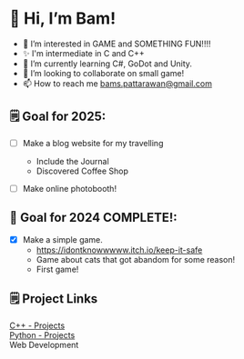 # 👋 Hi, I’m Bam!
- 👀 I’m interested in GAME and SOMETHING FUN!!!!
- ✨ I'm intermediate in C and C++
- 🌱 I’m currently learning C#, GoDot and Unity.
- 👾 I’m looking to collaborate on small game!
- 📫 How to reach me bams.pattarawan@gmail.com

## 🗒️ Goal for 2025:
- [ ] Make a blog website for my travelling
    - Include the Journal
    - Discovered Coffee Shop
- [ ] Make online photobooth! 


## 🌈 Goal for 2024 COMPLETE!:
- [x] Make a simple game.
    - https://idontknowwwww.itch.io/keep-it-safe
    - Game about cats that got abandom for some reason!
    - First game!
 

## 🗒️ Project Links
[C++ - Projects](https://github.com/bams-pspss/Projects-CPP) </br>
[Python - Projects](https://github.com/bams-pspss/Projects-Python) </br>
Web Development


<!--## 🥇 Certificates
**C++**</br>
<img src="https://github.com/user-attachments/assets/9eb678d8-6a27-43b6-b614-c2171c1fa5b8" width="200">


<!---
bams-pspss/bams-pspss is a ✨ special ✨ repository because its `README.md` (this file) appears on your GitHub profile.
You can click the Preview link to take a look at your changes.
--->

